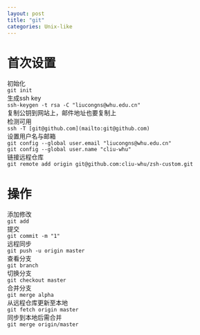 ```yaml
---
layout: post
title: "git"
categories: Unix-like
---
```


# 首次设置
初始化<br />`git init`<br />生成ssh key<br />`ssh-keygen -t rsa -C "liucongns@whu.edu.cn"`<br />复制公钥到网站上，邮件地址也要复制上<br />检测可用<br />`ssh -T [git@github.com](mailto:git@github.com)`<br />设置用户名与邮箱<br />`git config --global user.email "liucongns@whu.edu.cn"`<br />`git config --global user.name "cliu-whu"`<br />链接远程仓库<br />`git remote add origin git@github.com:cliu-whu/zsh-custom.git`

# 操作
添加修改<br />`git add`<br />提交<br />`git commit -m "1"`<br />远程同步<br />`git push -u origin master`<br />查看分支<br />`git branch`<br />切换分支<br />`git checkout master`<br />合并分支<br />`git merge alpha`<br />从远程仓库更新至本地<br />`git fetch origin master`<br />同步到本地后需合并<br />`git merge origin/master`
